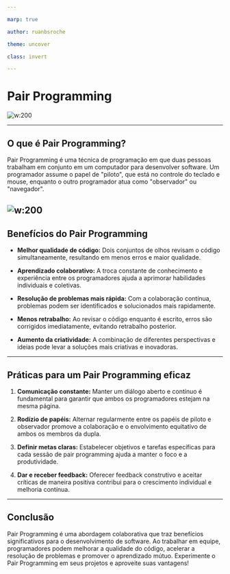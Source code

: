 ```yaml
---

marp: true

author: ruanbsroche

theme: uncover

class: invert

---
```


# Pair Programming

  

![w:200](https://distantjob.com/wp-content/uploads/2017/08/13th-Aug-DJ-Banner-Pair-Programming-Why-You-Should-Care-About-It-and-How-To-Do-It-Remotely-300x225.jpg)

  
---
## O que é Pair Programming?

  

Pair Programming é uma técnica de programação em que duas pessoas trabalham em conjunto em um computador para desenvolver software. Um programador assume o papel de "piloto", que está no controle do teclado e mouse, enquanto o outro programador atua como "observador" ou "navegador".

![w:200](https://www.inrhythm.com/wp-content/uploads/2023/02/Screenshot-2019-08-13-at-16.09.46-1024x439-1.png)
---

## Benefícios do Pair Programming

  

-  **Melhor qualidade de código:** Dois conjuntos de olhos revisam o código simultaneamente, resultando em menos erros e maior qualidade.

-  **Aprendizado colaborativo:** A troca constante de conhecimento e experiência entre os programadores ajuda a aprimorar habilidades individuais e coletivas.

-  **Resolução de problemas mais rápida:** Com a colaboração contínua, problemas podem ser identificados e solucionados mais rapidamente.

-  **Menos retrabalho:** Ao revisar o código enquanto é escrito, erros são corrigidos imediatamente, evitando retrabalho posterior.

-  **Aumento da criatividade:** A combinação de diferentes perspectivas e ideias pode levar a soluções mais criativas e inovadoras.

---

## Práticas para um Pair Programming eficaz

  

1.  **Comunicação constante:** Manter um diálogo aberto e contínuo é fundamental para garantir que ambos os programadores estejam na mesma página.

2.  **Rodízio de papéis:** Alternar regularmente entre os papéis de piloto e observador promove a colaboração e o envolvimento equitativo de ambos os membros da dupla.

3.  **Definir metas claras:** Estabelecer objetivos e tarefas específicas para cada sessão de pair programming ajuda a manter o foco e a produtividade.

4.  **Dar e receber feedback:** Oferecer feedback construtivo e aceitar críticas de maneira positiva contribui para o crescimento individual e melhoria contínua.

  

---

## Conclusão

  

Pair Programming é uma abordagem colaborativa que traz benefícios significativos para o desenvolvimento de software. Ao trabalhar em equipe, programadores podem melhorar a qualidade do código, acelerar a resolução de problemas e promover o aprendizado mútuo. Experimente o Pair Programming em seus projetos e aproveite suas vantagens!